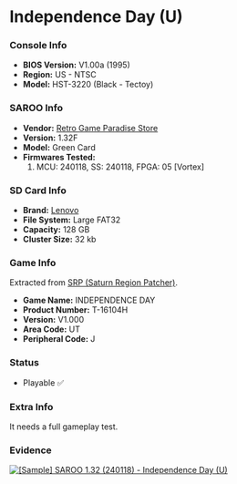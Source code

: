 # Independence Day (U)

### Console Info

- <b>BIOS Version:</b> V1.00a (1995)
- <b>Region:</b> US - NTSC
- <b>Model:</b> HST-3220 (Black - Tectoy)

### SAROO Info

- <b>Vendor:</b> [Retro Game Paradise Store](https://s.click.aliexpress.com/e/_DlCqvfB)
- <b>Version:</b> 1.32F
- <b>Model:</b> Green Card
- <b>Firmwares Tested:</b>
  1. MCU: 240118, SS: 240118, FPGA: 05 [Vortex]

### SD Card Info

- <b>Brand:</b> [Lenovo](https://s.click.aliexpress.com/e/_DBowUFx)
- <b>File System:</b> Large FAT32
- <b>Capacity:</b> 128 GB
- <b>Cluster Size:</b> 32 kb

### Game Info

Extracted from [SRP (Saturn Region Patcher)](https://segaxtreme.net/resources/saturn-region-patcher.81/download).

- <b>Game Name:</b> INDEPENDENCE DAY
- <b>Product Number:</b> T-16104H
- <b>Version:</b> V1.000
- <b>Area Code:</b> UT
- <b>Peripheral Code:</b> J

### Status

- Playable :white_check_mark:

### Extra Info

It needs a full gameplay test.

### Evidence

[![[Sample] SAROO 1.32 (240118) - Independence Day (U)](https://img.youtube.com/vi/u6pkkoPq688/0.jpg)](https://www.youtube.com/watch?v=u6pkkoPq688)
